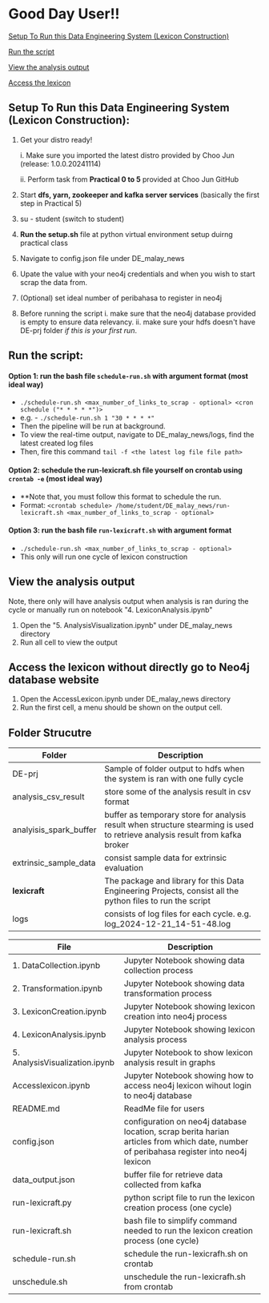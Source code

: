 # Good Day User!!
[Setup To Run this Data Engineering System (Lexicon Construction)](#setup-to-run-this-data-engineering-system-lexicon-construction)

[Run the script](#run-the-script)

[View the analysis output](#view-the-analysis-output)

[Access the lexicon](#access-the-lexicon-without-directly-go-to-neo4j-database-website)
## Setup To Run this Data Engineering System (Lexicon Construction):
1. Get your distro ready!

   i. Make sure you imported the latest distro provided by Choo Jun (release: 1.0.0.20241114)

   ii. Perform task from **Practical 0 to 5** provided at Choo Jun GitHub

3. Start **dfs, yarn, zookeeper and kafka server services** (basically the first step in Practical 5)
4. su - student (switch to student)
5. **Run the setup.sh** file at python virtual environment setup duirng practical class
6. Navigate to config.json file under DE_malay_news
7. Upate the value with your neo4j credentials and when you wish to start scrap the data from.
8. (Optional) set ideal number of peribahasa to register in neo4j
9. Before running the script
    i. make sure that the neo4j database provided is empty to ensure data relevancy.
   ii. make sure your hdfs doesn't have DE-prj folder _if this is your first run_.
  
## Run the script:

   #### **Option 1**: run the bash file `schedule-run.sh` with argument format **(most ideal way)**
   - `./schedule-run.sh <max_number_of_links_to_scrap - optional> <cron schedule ("* * * * *")>`
   - e.g. - `./schedule-run.sh 1 "30 * * * *"`
   - Then the pipeline will be run at background.
   - To view the real-time output, navigate to DE_malay_news/logs, find the latest created log files
   - Then, fire this command `tail -f <the latest log file file path>`

   #### **Option 2**: schedule the run-lexicraft.sh file yourself on crontab using `crontab -e` **(most ideal way)**
   - **Note that, you must follow this format to schedule the run.
   - Format: `<crontab schedule> /home/student/DE_malay_news/run-lexicraft.sh <max_number_of_links_to_scrap - optional>`

   #### **Option 3**: run the bash file `run-lexicraft.sh` with argument format
   - `./schedule-run.sh <max_number_of_links_to_scrap - optional>`
   - This only will run one cycle of lexicon construction

## View the analysis output
Note, there only will have analysis output when analysis is ran during the cycle or manually run on notebook "4. LexiconAnalysis.ipynb"
1. Open the "5. AnalysisVisualization.ipynb" under DE_malay_news directory
2. Run all cell to view the output

## Access the lexicon without directly go to Neo4j database website
1. Open the AccessLexicon.ipynb under DE_malay_news directory
2. Run the first cell, a menu should be shown on the output cell.
   
## Folder Strucutre
| Folder    | Description |
| -------- | ------- |
| DE-prj  | Sample of folder output to hdfs when the system is ran with one fully cycle    | 
| analysis_csv_result | store some of the analysis result in csv format    | 
| analyisis_spark_buffer    | buffer as temporary store for analysis result when structure stearming is used to retrieve analysis result from kafka broker    | 
| extrinsic_sample_data    | consist sample data for extrinsic evaluation   | 
| **lexicraft** | The package and library for this Data Engineering Projects, consist all the python files to run the script | 
| logs | consists of log files for each cycle. e.g. log_2024-12-21_14-51-48.log | 

| File    | Description |
| -------- | ------- |
| 1. DataCollection.ipynb | Jupyter Notebook showing data collection process |
| 2. Transformation.ipynb | Jupyter Notebook showing data transformation process |
| 3. LexiconCreation.ipynb | Jupyter Notebook showing lexicon creation into neo4j process |
| 4. LexiconAnalysis.ipynb | Jupyter Notebook showing lexicon analysis process |
| 5. AnalysisVisualization.ipynb | Jupyter Notebook to show lexicon analysis result in graphs |
| Accesslexicon.ipynb | Jupyter Notebook showing how to access neo4j lexicon wihout login to neo4j database |
| README.md | ReadMe file for users |
| config.json | configuration on neo4j database location, scrap berita harian articles from which date, number of peribahasa register into neo4j lexicon |
| data_output.json | buffer file for retrieve data collected from kafka |
| run-lexicraft.py | python script file to run the lexicon creation process (one cycle) |
| run-lexicraft.sh | bash file to simplify command needed to run the  lexicon creation process (one cycle) |
| schedule-run.sh | schedule the run-lexicrafh.sh on crontab |
| unschedule.sh | unschedule the run-lexicrafh.sh from crontab |
   
